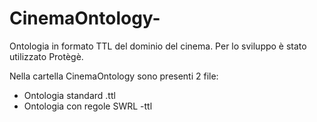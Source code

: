 # CinemaOntology-
Ontologia in formato TTL del dominio del cinema. Per lo sviluppo è stato utilizzato Protègè.

Nella cartella CinemaOntology sono presenti 2 file: 
- Ontologia standard .ttl
- Ontologia con regole SWRL -ttl
